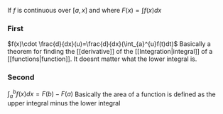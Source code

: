 If $f$ is continuous over $[a,x]$ and where $F(x)=\int{f(x)dx}$
### First
$f(x)\cdot \frac{d}{dx}(u)=\frac{d}{dx}(\int_{a}^{u}f(t)dt)$
Basically a theorem for finding the [[derivative]] of the [[Integration|integral]] of a [[functions|function]]. It doesnt matter what the lower integral is.

### Second
$\int_{a}^{b}f(x)dx = F(b)-F(a)$
Basically the area of a function is defined as the upper integral minus the lower integral